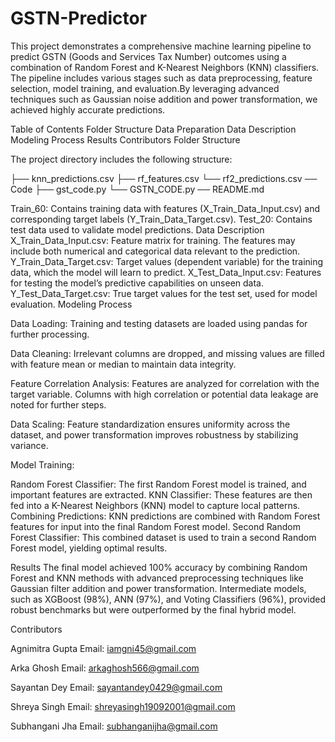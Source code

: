 # GSTN-Predictor
This project demonstrates a comprehensive machine learning pipeline to predict GSTN (Goods and Services Tax Number) outcomes using a combination of Random Forest and K-Nearest Neighbors (KNN) classifiers. The pipeline includes various stages such as data preprocessing, feature selection, model training, and evaluation.By leveraging advanced techniques such as Gaussian noise addition and power transformation, we achieved highly accurate predictions.

Table of Contents
Folder Structure
Data Preparation
Data Description
Modeling Process
Results
Contributors
Folder Structure


The project directory includes the following structure:

   ├── knn_predictions.csv
   ├── rf_features.csv
   └── rf2_predictions.csv
── Code
   ├── gst_code.py
   └── GSTN_CODE.py
── README.md


Train_60: Contains training data with features (X_Train_Data_Input.csv) and corresponding target labels (Y_Train_Data_Target.csv).
Test_20: Contains test data used to validate model predictions.
Data Description
X_Train_Data_Input.csv: Feature matrix for training. The features may include both numerical and categorical data relevant to the prediction.
Y_Train_Data_Target.csv: Target values (dependent variable) for the training data, which the model will learn to predict.
X_Test_Data_Input.csv: Features for testing the model’s predictive capabilities on unseen data.
Y_Test_Data_Target.csv: True target values for the test set, used for model evaluation.
Modeling Process

Data Loading:
Training and testing datasets are loaded using pandas for further processing.

Data Cleaning:
Irrelevant columns are dropped, and missing values are filled with feature mean or median to maintain data integrity.

Feature Correlation Analysis:
Features are analyzed for correlation with the target variable. Columns with high correlation or potential data leakage are noted for further steps.

Data Scaling:
Feature standardization ensures uniformity across the dataset, and power transformation improves robustness by stabilizing variance.

Model Training:

Random Forest Classifier: The first Random Forest model is trained, and important features are extracted.
KNN Classifier: These features are then fed into a K-Nearest Neighbors (KNN) model to capture local patterns.
Combining Predictions: KNN predictions are combined with Random Forest features for input into the final Random Forest model.
Second Random Forest Classifier: This combined dataset is used to train a second Random Forest model, yielding optimal results.

Results
The final model achieved 100% accuracy by combining Random Forest and KNN methods with advanced preprocessing techniques like Gaussian filter addition and power transformation.
Intermediate models, such as XGBoost (98%), ANN (97%), and Voting Classifiers (96%), provided robust benchmarks but were outperformed by the final hybrid model.


Contributors

Agnimitra Gupta
Email: iamgni45@gmail.com

Arka Ghosh
Email: arkaghosh566@gmail.com

Sayantan Dey
Email: sayantandey0429@gmail.com

Shreya Singh
Email: shreyasingh19092001@gmail.com

Subhangani Jha
Email: subhanganijha@gmail.com
